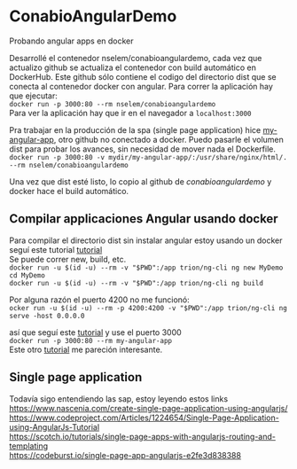 # ConabioAngularDemo
Probando angular apps en docker  

Desarrollé el contenedor nselem/conabioangulardemo, cada vez que actualizo github se actualiza el contenedor con build automático en DockerHub. Este github sólo contiene el codigo del directorio dist que se conecta al contenedor docker con angular. 
Para correr la aplicación hay que ejecutar:  
`docker run -p 3000:80 --rm nselem/conabioangulardemo`  
Para ver la aplicación hay que ir en el navegador a `localhost:3000`  

Pra trabajar en la producción de la spa (single page application) hice [my-angular-app](https://github.com/nselem/my-angular-app), otro github no conectado a docker.
Puedo pasarle el volumen dist para probar los avances, sin necesidad de mover  nada el Dockerfile.    
`docker run -p 3000:80 -v mydir/my-angular-app/:/usr/share/nginx/html/. --rm nselem/conabioangulardemo`  

Una vez que dist esté listo, lo copio al github de *conabioangulardemo* y docker hace el build automático.  

## Compilar applicaciones Angular usando docker  
Para compilar el directorio dist sin instalar angular estoy usando un docker seguí este tutorial [tutorial](https://jaxenter.com/build-and-test-angular-apps-using-docker-132371.html)  
Se puede correr new, build, etc.   
`docker run -u $(id -u) --rm -v "$PWD":/app trion/ng-cli ng new MyDemo  `  
`cd MyDemo`      
`docker run -u $(id -u) --rm -v "$PWD":/app trion/ng-cli ng build`     

Por alguna razón el puerto 4200 no me funcionó:    
`ocker run -u $(id -u) --rm -p 4200:4200 -v "$PWD":/app trion/ng-cli ng serve -host 0.0.0.0`  

así que seguí este [tutorial](https://medium.com/@DenysVuika/your-angular-apps-as-docker-containers-471f570a7f2  )   y use el puerto 3000  
`docker run -p 3000:80 --rm my-angular-app`    
Este otro [tutorial](https://mherman.org/blog/dockerizing-an-angular-app/  ) me pareción interesante.     
  
## Single page application     
Todavía sigo entendiendo las sap, estoy leyendo estos links  
https://www.nascenia.com/create-single-page-application-using-angularjs/  
https://www.codeproject.com/Articles/1224654/Single-Page-Application-using-AngularJs-Tutorial  
https://scotch.io/tutorials/single-page-apps-with-angularjs-routing-and-templating  
https://codeburst.io/single-page-app-angularjs-e2fe3d838388
